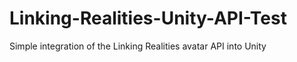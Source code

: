 # Linking-Realities-Unity-API-Test
Simple integration of the Linking Realities avatar API into Unity
